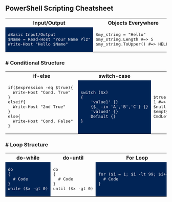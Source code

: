 ## PowerShell Scripting Cheatsheet

<table>
<tr><th>Input/Output</th><th>Objects Everywhere</th><th>String Quotes</th></tr>
<tr><td bgcolor="#012456">
<pre style="background-color:#012456;color:#EEEDF0">
#Basic Input/Output
$Name = Read-Host "Your Name Plz"
Write-Host "Hello $Name"
</pre>
  
</td><td>
<pre>
$my_string = "Hello"
$my_string.Length #=> 5
$my_string.ToUpper() #=> HELLO
</pre>
  
</td><td bgcolor="#012456">
<pre style="background-color:#012456;color:#EEEDF0">
$NAME="John"
Write-Host "Hi $NAME"  #=> Hi John
Write-Host 'Hi $NAME'  #=> Hi $NAME
</pre>
</td></tr> </table>
<!---      -->

### # Conditional Structure

<table>
<tr><th>if-else</th><th>switch-case</th><th>expressions</th></tr>
<tr><td>
<pre>
if($expression -eq $true){
  Write-Host "Cond. True" 
}
elseif{
  Write-Host "2nd True"
}
else{
  Write-Host "Cond. False" 
}
</pre>
  
</td><td bgcolor="#012456">
<pre style="background-color:#012456;color:#EEEDF0">
switch ($x)
{
    'value1' {}
    {$_ -in 'A','B','C'} {}
    'value3' {}
    Default {}
} 
</pre>
  
</td><td>
<pre>
$true #=> True
1 #=> True
$null #=> False
$empty = "" #=> False
CmdLet-ReturnsFalse #=> False 
</pre>
</td></tr> </table>

<!---      -->

### # Loop Structure

<table>
<tr><th>do-while</th><th>do-until</th><th>For Loop</th><th>ForEach Loop</th></tr>
<tr><td bgcolor="#012456">
<pre style="background-color:#012456;color:#EEEDF0">
do
{
  # Code
}
while ($x -gt 0)
</pre>
  
</td><td>
<pre>
do
{
  # Code
}
until ($x -gt 0)
</pre>
  
</td><td bgcolor="#012456">
<pre style="background-color:#012456;color:#EEEDF0">
for ($i = 1; $i -lt 99; $i++){ 
  # Code
}
</pre>
  
</td><td>
<pre>
foreach($item in $collection){   
   Write-Output $item
}
</pre>
</td></tr></table>

<!---      -->


